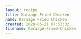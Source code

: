```yaml
---
layout: recipe
title: Karaage Fried Chicken
name: Karaage Fried Chicken
created: 2020-05-21 07:53:32
filename: Karaage-Fried-Chicken
---
```

